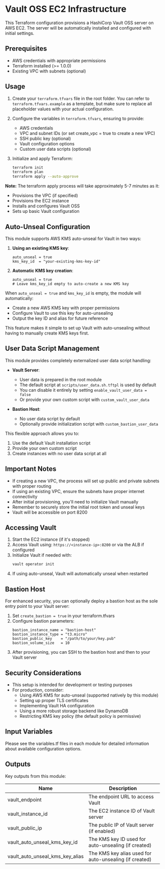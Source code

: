 # Vault OSS EC2 Infrastructure

This Terraform configuration provisions a HashiCorp Vault OSS server on AWS EC2. The server will be automatically installed and configured with initial settings.

## Prerequisites

- AWS credentials with appropriate permissions
- Terraform installed (>= 1.0.0)
- Existing VPC with subnets (optional)

## Usage

1. Create your `terraform.tfvars` file in the root folder. You can refer to `terraform.tfvars.example` as a template, but make sure to replace all placeholder values with your actual configuration.

2. Configure the variables in `terraform.tfvars`, ensuring to provide:
   - AWS credentials
   - VPC and subnet IDs (or set create_vpc = true to create a new VPC)
   - SSH public key (optional)
   - Vault configuration options
   - Custom user data scripts (optional)

3. Initialize and apply Terraform:
   ```bash
   terraform init
   terraform plan
   terraform apply --auto-approve
   ```

**Note:** The terraform apply process will take approximately 5-7 minutes as it:
- Provisions the VPC (if specified)
- Provisions the EC2 instance
- Installs and configures Vault OSS
- Sets up basic Vault configuration

## Auto-Unseal Configuration

This module supports AWS KMS auto-unseal for Vault in two ways:

1. **Using an existing KMS key**:
   ```hcl
   auto_unseal = true
   kms_key_id  = "your-existing-kms-key-id"
   ```

2. **Automatic KMS key creation**:
   ```hcl
   auto_unseal = true
   # Leave kms_key_id empty to auto-create a new KMS key
   ```

When `auto_unseal = true` and `kms_key_id` is empty, the module will automatically:
- Create a new AWS KMS key with proper permissions
- Configure Vault to use this key for auto-unsealing
- Output the key ID and alias for future reference

This feature makes it simple to set up Vault with auto-unsealing without having to manually create KMS keys first.

## User Data Script Management

This module provides completely externalized user data script handling:

- **Vault Server**: 
  - User data is prepared in the root module
  - The default script at `scripts/user_data.sh.tftpl` is used by default
  - You can disable it entirely by setting `enable_vault_user_data = false`
  - Or provide your own custom script with `custom_vault_user_data`

- **Bastion Host**:
  - No user data script by default
  - Optionally provide initialization script with `custom_bastion_user_data`

This flexible approach allows you to:
1. Use the default Vault installation script
2. Provide your own custom script
3. Create instances with no user data script at all

## Important Notes

- If creating a new VPC, the process will set up public and private subnets with proper routing
- If using an existing VPC, ensure the subnets have proper internet connectivity
- After initial provisioning, you'll need to initialize Vault manually
- Remember to securely store the initial root token and unseal keys
- Vault will be accessible on port 8200

## Accessing Vault

1. Start the EC2 instance (if it's stopped)
2. Access Vault using: `https://<instance-ip>:8200` or via the ALB if configured
3. Initialize Vault if needed with:
   ```bash
   vault operator init
   ```
4. If using auto-unseal, Vault will automatically unseal when restarted

## Bastion Host

For enhanced security, you can optionally deploy a bastion host as the sole entry point to your Vault server:

1. Set `create_bastion = true` in your terraform.tfvars
2. Configure bastion parameters:
   ```hcl
   bastion_instance_name = "bastion-host"
   bastion_instance_type = "t3.micro"
   bastion_public_key    = "/path/to/your/key.pub"
   bastion_volume_size   = 10
   ```
3. After provisioning, you can SSH to the bastion host and then to your Vault server

## Security Considerations

- This setup is intended for development or testing purposes
- For production, consider:
  - Using AWS KMS for auto-unseal (supported natively by this module)
  - Setting up proper TLS certificates
  - Implementing Vault HA configuration
  - Using a more robust storage backend like DynamoDB
  - Restricting KMS key policy (the default policy is permissive)

## Input Variables

Please see the variables.tf files in each module for detailed information about available configuration options.

## Outputs

Key outputs from this module:

| Name | Description |
|------|-------------|
| vault_endpoint | The endpoint URL to access Vault |
| vault_instance_id | The EC2 instance ID of Vault server |
| vault_public_ip | The public IP of Vault server (if enabled) |
| vault_auto_unseal_kms_key_id | The KMS key ID used for auto-unsealing (if created) |
| vault_auto_unseal_kms_key_alias | The KMS key alias used for auto-unsealing (if created) |
